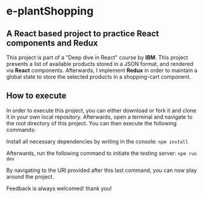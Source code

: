 # e-plantShopping
## A React based project to practice React components and Redux

This project is part of a "Deep dive in React" course by **IBM**. This project presents a list of available products stored in a JSON format, and rendered via **React** components. Afterwards, I implement **Redux** in order to maintain a global state to store the selected products in a shopping-cart component.


## How to execute

In order to execute this project, you can either download or fork it and clone it in your own local repository. Afterwards, open a terminal and navigate to the root directory of this project. You can then execute the following commands:

Install all necessary dependencies by writing in the console:
```npm install```

Afterwards, run the following command to initiate the testing server:
```npm run dev```

By navigating to the URl provided after this last command, you can now play around the project.


Feedback is always welcomed! thank you!
